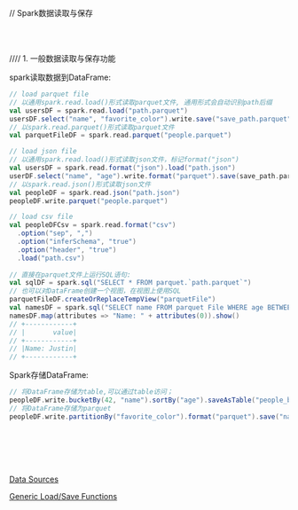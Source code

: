 // Spark数据读取与保存

<br>
<br>

//// 1. 一般数据读取与保存功能

spark读取数据到DataFrame:

```scala
// load parquet file
// 以通用spark.read.load()形式读取parquet文件, 通用形式会自动识别path后缀
val usersDF = spark.read.load("path.parquet")
usersDF.select("name", "favorite_color").write.save("save_path.parquet")
// 以spark.read.parquet()形式读取parquet文件
val parquetFileDF = spark.read.parquet("people.parquet")

// load json file
// 以通用spark.read.load()形式读取json文件，标记format("json")
val usersDF = spark.read.format("json").load("path.json")
userDF.select("name", "age").write.format("parquet").save(save_path.parquet)
// 以spark.read.json()形式读取json文件
val peopleDF = spark.read.json("path.json")
peopleDF.write.parquet("people.parquet")

// load csv file
val peopleDFCsv = spark.read.format("csv")
  .option("sep", ",")
  .option("inferSchema", "true")
  .option("header", "true")
  .load("path.csv")
  
// 直接在parquet文件上运行SQL语句:
val sqlDF = spark.sql("SELECT * FROM parquet.`path.parquet`")
// 也可以对DataFrame创建一个视图，在视图上使用SQL
parquetFileDF.createOrReplaceTempView("parquetFile")
val namesDF = spark.sql("SELECT name FROM parquet File WHERE age BETWEEN 13 AND 19")
namesDF.map(attributes => "Name: " + attributes(0)).show()
// +------------+
// |       value|
// +------------+
// |Name: Justin|
// +------------+
```

Spark存储DataFrame:

```scala
// 将DataFrame存储为table,可以通过table访问；
peopleDF.write.bucketBy(42, "name").sortBy("age").saveAsTable("people_bucketed")    
// 将DataFrame存储为parquet
peopleDF.write.partitionBy("favorite_color").format("parquet").save("namesPartByColor.parquet") 
```

<br>
<br>
<br>
<br>

[Data Sources](http://spark.apache.org/docs/latest/sql-data-sources.html)

[Generic Load/Save Functions](http://spark.apache.org/docs/latest/sql-data-sources-load-save-functions.html)